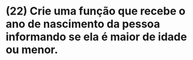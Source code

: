 # (22) Crie uma função que recebe o ano de nascimento da pessoa informando se ela é maior de idade ou menor.

